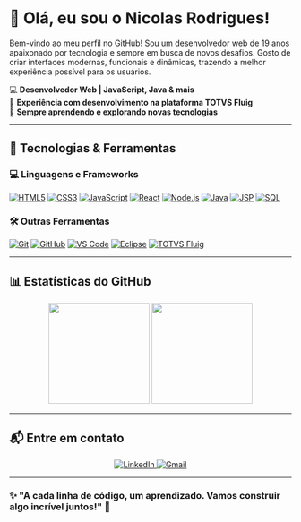 # 👋 Olá, eu sou o Nicolas Rodrigues!  

Bem-vindo ao meu perfil no GitHub! Sou um desenvolvedor web de 19 anos apaixonado por tecnologia e sempre em busca de novos desafios. Gosto de criar interfaces modernas, funcionais e dinâmicas, trazendo a melhor experiência possível para os usuários.  

💻 **Desenvolvedor Web | JavaScript, Java & mais**  
🚀 **Experiência com desenvolvimento na plataforma TOTVS Fluig**  
🎯 **Sempre aprendendo e explorando novas tecnologias**  

---

## 🚀 Tecnologias & Ferramentas  

### 💻 Linguagens e Frameworks  
<p >
  <a href="https://developer.mozilla.org/pt-BR/docs/Web/HTML"><img src="https://skillicons.dev/icons?i=html" alt="HTML5"/></a>
  <a href="https://developer.mozilla.org/pt-BR/docs/Web/CSS"><img src="https://skillicons.dev/icons?i=css" alt="CSS3"/></a>
  <a href="https://developer.mozilla.org/pt-BR/docs/Web/JavaScript"><img src="https://skillicons.dev/icons?i=js" alt="JavaScript"/></a>
  <a href="https://react.dev/"><img src="https://skillicons.dev/icons?i=react" alt="React"/></a>
  <a href="https://nodejs.org/en"><img src="https://skillicons.dev/icons?i=nodejs" alt="Node.js"/></a>
  <a href="https://www.java.com/pt-BR/"><img src="https://skillicons.dev/icons?i=java" alt="Java"/></a>
  <a href="https://www.oracle.com/java/technologies/jspt.html"><img src="https://img.shields.io/badge/Java%20JSP-blue?style=for-the-badge&logo=java" alt="JSP"/></a>
  <a href="https://www.mysql.com/"><img src="https://skillicons.dev/icons?i=mysql" alt="SQL"/></a>
</p>

### 🛠️ Outras Ferramentas  
<p>
  <a href="https://git-scm.com/"><img src="https://skillicons.dev/icons?i=git" alt="Git"/></a>
  <a href="https://github.com/"><img src="https://skillicons.dev/icons?i=github" alt="GitHub"/></a>
  <a href="https://code.visualstudio.com/"><img src="https://skillicons.dev/icons?i=vscode" alt="VS Code"/></a>
  <a href="https://www.eclipse.org/"><img src="https://img.shields.io/badge/Eclipse%20IDE-2C2255?style=for-the-badge&logo=eclipse" alt="Eclipse"/></a>
  <a href="https://fluig.totvs.com/"><img src="https://img.shields.io/badge/TOTVS%20Fluig-0085CA?style=for-the-badge" alt="TOTVS Fluig"/></a>
</p>

---

## 📊 Estatísticas do GitHub  
<div align="center">
  <img height="180em" src="https://github-readme-stats.vercel.app/api?username=NicolasRAlves&show_icons=true&theme=radical&include_all_commits=true&count_private=true"/>
  <img height="180em" src="https://github-readme-stats.vercel.app/api/top-langs/?username=NicolasRAlves&layout=compact&langs_count=7&theme=radical"/>
</div>


---

## 📬 Entre em contato  
<p align="center">
  <a href="https://www.linkedin.com/in/nicolas-rodrigues-developer">
    <img src="https://img.shields.io/badge/LinkedIn-0077B5?style=for-the-badge&logo=linkedin&logoColor=white" alt="LinkedIn">
  </a>
  <a href="mailto:nrodriguesalves05@gmail.com">
    <img src="https://img.shields.io/badge/Gmail-D14836?style=for-the-badge&logo=gmail&logoColor=white" alt="Gmail">
  </a>
</p>

---

### ✨ "A cada linha de código, um aprendizado. Vamos construir algo incrível juntos!" 🚀
